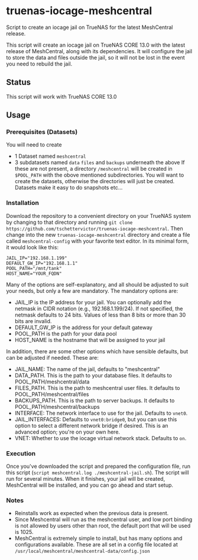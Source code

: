 # truenas-iocage-meshcentral
Script to create an iocage jail on TrueNAS for the latest MeshCentral release.

This script will create an iocage jail on TrueNAS CORE 13.0 with the latest release of MeshCentral, along with its dependencies. It will configure the jail to store the data and files outside the jail, so it will not be lost in the event you need to rebuild the jail.

## Status
This script will work with TrueNAS CORE 13.0

## Usage

### Prerequisites (Datasets)
You will need to create 
- 1 Dataset named `meshcentral`
- 3 subdatasets named `data` `files` and `backups` underneath the above
If these are not present, a directory `/meshcentral` will be created in `$POOL_PATH` with the obove mentioned subdirectories. You will want to create the datasets, otherwise the directories will just be created. Datasets make it easy to do snapshots etc...

### Installation
Download the repository to a convenient directory on your TrueNAS system by changing to that directory and running `git clone https://github.com/tschettervictor/truenas-iocage-meshcentral`.  Then change into the new `truenas-iocage-meshcentral` directory and create a file called `meshcentral-config` with your favorite text editor.  In its minimal form, it would look like this:
```
JAIL_IP="192.168.1.199"
DEFAULT_GW_IP="192.168.1.1"
POOL_PATH="/mnt/tank"
HOST_NAME="YOUR_FQDN"
```
Many of the options are self-explanatory, and all should be adjusted to suit your needs, but only a few are mandatory.  The mandatory options are:

* JAIL_IP is the IP address for your jail.  You can optionally add the netmask in CIDR notation (e.g., 192.168.1.199/24).  If not specified, the netmask defaults to 24 bits.  Values of less than 8 bits or more than 30 bits are invalid.
* DEFAULT_GW_IP is the address for your default gateway
* POOL_PATH is the path for your data pool
* HOST_NAME is the hostname that will be assigned to your jail
 
In addition, there are some other options which have sensible defaults, but can be adjusted if needed.  These are:

* JAIL_NAME: The name of the jail, defaults to "meshcentral"
* DATA_PATH. This is the path to your database files. It defaults to POOL_PATH/meshcentral/data
* FILES_PATH. This is the path to meshcentral user files. It defaults to POOL_PATH/meshcentral/files
* BACKUPS_PATH. This is the path to server backups. It defaults to POOL_PATH/meshcentral/backups
* INTERFACE: The network interface to use for the jail.  Defaults to `vnet0`.
* JAIL_INTERFACES: Defaults to `vnet0:bridge0`, but you can use this option to select a different network bridge if desired.  This is an advanced option; you're on your own here.
* VNET: Whether to use the iocage virtual network stack.  Defaults to `on`.
  
### Execution
Once you've downloaded the script and prepared the configuration file, run this script (`script meshcentral.log ./meshcentral-jail.sh`).  The script will run for several minutes.  When it finishes, your jail will be created, MeshCentral will be installed, and you can go ahead and start setup.

### Notes
- Reinstalls work as expected when the previous data is present.
- Since Meshcentral will run as the meshcentral user, and low port binding is not allowed by users other than root, the default port that will be used is 1025.
- MeshCentral is extremely simple to install, but has many options and configurations available. These are all set in a config file located at `/usr/local/meshcentral/meshcentral-data/config.json`
